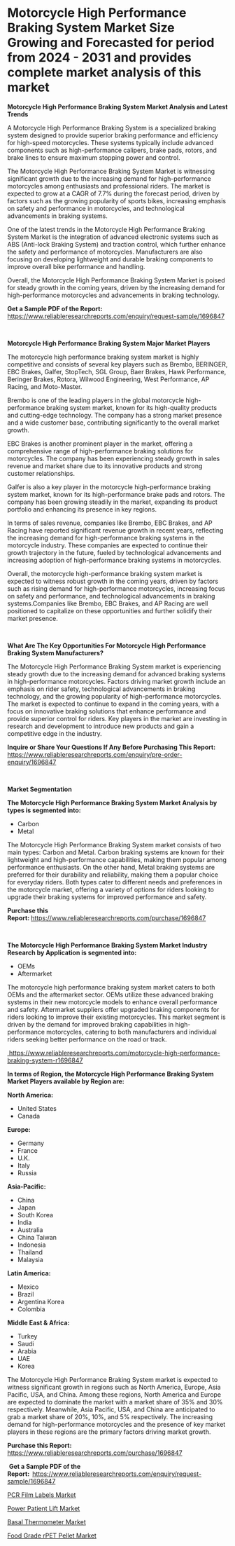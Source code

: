 <p><h1>Motorcycle High Performance Braking System Market Size Growing and Forecasted for period from 2024 - 2031 and provides complete market analysis of this market</h1></p><p><strong>Motorcycle High Performance Braking System Market Analysis and Latest Trends</strong></p>
<p><p>A Motorcycle High Performance Braking System is a specialized braking system designed to provide superior braking performance and efficiency for high-speed motorcycles. These systems typically include advanced components such as high-performance calipers, brake pads, rotors, and brake lines to ensure maximum stopping power and control.</p><p>The Motorcycle High Performance Braking System Market is witnessing significant growth due to the increasing demand for high-performance motorcycles among enthusiasts and professional riders. The market is expected to grow at a CAGR of 7.7% during the forecast period, driven by factors such as the growing popularity of sports bikes, increasing emphasis on safety and performance in motorcycles, and technological advancements in braking systems.</p><p>One of the latest trends in the Motorcycle High Performance Braking System Market is the integration of advanced electronic systems such as ABS (Anti-lock Braking System) and traction control, which further enhance the safety and performance of motorcycles. Manufacturers are also focusing on developing lightweight and durable braking components to improve overall bike performance and handling.</p><p>Overall, the Motorcycle High Performance Braking System Market is poised for steady growth in the coming years, driven by the increasing demand for high-performance motorcycles and advancements in braking technology.</p></p>
<p><strong>Get a Sample PDF of the Report:&nbsp;</strong> <a href="https://www.reliableresearchreports.com/enquiry/request-sample/1696847">https://www.reliableresearchreports.com/enquiry/request-sample/1696847</a></p>
<p>&nbsp;</p>
<p><strong>Motorcycle High Performance Braking System Major Market Players</strong></p>
<p><p>The motorcycle high performance braking system market is highly competitive and consists of several key players such as Brembo, BERINGER, EBC Brakes, Galfer, StopTech, SGL Group, Baer Brakes, Hawk Performance, Beringer Brakes, Rotora, Wilwood Engineering, West Performance, AP Racing, and Moto-Master.</p><p>Brembo is one of the leading players in the global motorcycle high-performance braking system market, known for its high-quality products and cutting-edge technology. The company has a strong market presence and a wide customer base, contributing significantly to the overall market growth.</p><p>EBC Brakes is another prominent player in the market, offering a comprehensive range of high-performance braking solutions for motorcycles. The company has been experiencing steady growth in sales revenue and market share due to its innovative products and strong customer relationships.</p><p>Galfer is also a key player in the motorcycle high-performance braking system market, known for its high-performance brake pads and rotors. The company has been growing steadily in the market, expanding its product portfolio and enhancing its presence in key regions.</p><p>In terms of sales revenue, companies like Brembo, EBC Brakes, and AP Racing have reported significant revenue growth in recent years, reflecting the increasing demand for high-performance braking systems in the motorcycle industry. These companies are expected to continue their growth trajectory in the future, fueled by technological advancements and increasing adoption of high-performance braking systems in motorcycles.</p><p>Overall, the motorcycle high-performance braking system market is expected to witness robust growth in the coming years, driven by factors such as rising demand for high-performance motorcycles, increasing focus on safety and performance, and technological advancements in braking systems.Companies like Brembo, EBC Brakes, and AP Racing are well positioned to capitalize on these opportunities and further solidify their market presence.</p></p>
<p>&nbsp;</p>
<p><strong>What Are The Key Opportunities For Motorcycle High Performance Braking System Manufacturers?</strong></p>
<p><p>The Motorcycle High Performance Braking System market is experiencing steady growth due to the increasing demand for advanced braking systems in high-performance motorcycles. Factors driving market growth include an emphasis on rider safety, technological advancements in braking technology, and the growing popularity of high-performance motorcycles. The market is expected to continue to expand in the coming years, with a focus on innovative braking solutions that enhance performance and provide superior control for riders. Key players in the market are investing in research and development to introduce new products and gain a competitive edge in the industry.</p></p>
<p><strong>Inquire or Share Your Questions If Any Before Purchasing This Report:</strong> <a href="https://www.reliableresearchreports.com/enquiry/pre-order-enquiry/1696847">https://www.reliableresearchreports.com/enquiry/pre-order-enquiry/1696847</a></p>
<p>&nbsp;</p>
<p><strong>Market Segmentation</strong></p>
<p><strong>The Motorcycle High Performance Braking System Market Analysis by types is segmented into:</strong></p>
<p><ul><li>Carbon</li><li>Metal</li></ul></p>
<p><p>The Motorcycle High Performance Braking System market consists of two main types: Carbon and Metal. Carbon braking systems are known for their lightweight and high-performance capabilities, making them popular among performance enthusiasts. On the other hand, Metal braking systems are preferred for their durability and reliability, making them a popular choice for everyday riders. Both types cater to different needs and preferences in the motorcycle market, offering a variety of options for riders looking to upgrade their braking systems for improved performance and safety.</p></p>
<p><strong>Purchase this Report:&nbsp;</strong><a href="https://www.reliableresearchreports.com/purchase/1696847">https://www.reliableresearchreports.com/purchase/1696847</a></p>
<p>&nbsp;</p>
<p><strong>The Motorcycle High Performance Braking System Market Industry Research by Application is segmented into:</strong></p>
<p><ul><li>OEMs</li><li>Aftermarket</li></ul></p>
<p><p>The motorcycle high performance braking system market caters to both OEMs and the aftermarket sector. OEMs utilize these advanced braking systems in their new motorcycle models to enhance overall performance and safety. Aftermarket suppliers offer upgraded braking components for riders looking to improve their existing motorcycles. This market segment is driven by the demand for improved braking capabilities in high-performance motorcycles, catering to both manufacturers and individual riders seeking better performance on the road or track.</p></p>
<p><a href="https://www.reliableresearchreports.com/motorcycle-high-performance-braking-system-r1696847">&nbsp;https://www.reliableresearchreports.com/motorcycle-high-performance-braking-system-r1696847</a></p>
<p><strong>In terms of Region, the Motorcycle High Performance Braking System Market Players available by Region are:</strong></p>
<p>
    <p> <strong> North America: </strong>
        <ul>
            <li>United States</li>
            <li>Canada</li>
        </ul>
        </p> 
    <p> <strong> Europe: </strong>
        <ul>
            <li>Germany</li>
            <li>France</li>
            <li>U.K.</li>
            <li>Italy</li>
            <li>Russia</li>
        </ul>
        </p> 
    <p> <strong> Asia-Pacific: </strong>
        <ul>
            <li>China</li>
            <li>Japan</li>
            <li>South Korea</li>
            <li>India</li>
            <li>Australia</li>
            <li>China Taiwan</li>
            <li>Indonesia</li>
            <li>Thailand</li>
            <li>Malaysia</li>
        </ul>
        </p> 
    <p> <strong> Latin America: </strong>
        <ul>
            <li>Mexico</li>
            <li>Brazil</li>
            <li>Argentina Korea</li>
            <li>Colombia</li>
        </ul>
        </p> 
    <p> <strong> Middle East & Africa: </strong>
        <ul>
            <li>Turkey</li>
            <li>Saudi</li>
            <li>Arabia</li>
            <li>UAE</li>
            <li>Korea</li>
        </ul>
    </p>
    </p>
<p><p>The Motorcycle High Performance Braking System market is expected to witness significant growth in regions such as North America, Europe, Asia Pacific, USA, and China. Among these regions, North America and Europe are expected to dominate the market with a market share of 35% and 30% respectively. Meanwhile, Asia Pacific, USA, and China are anticipated to grab a market share of 20%, 10%, and 5% respectively. The increasing demand for high-performance motorcycles and the presence of key market players in these regions are the primary factors driving market growth.</p></p>
<p><strong>Purchase this Report: </strong><a href="https://www.reliableresearchreports.com/purchase/1696847">https://www.reliableresearchreports.com/purchase/1696847</a></p>
<p>&nbsp;<strong>Get a Sample PDF of the Report:&nbsp;&nbsp;</strong><a href="https://www.reliableresearchreports.com/enquiry/request-sample/1696847">https://www.reliableresearchreports.com/enquiry/request-sample/1696847</a></p>
<p><strong></strong></p>
<p><p><a href="https://github.com/nathandecarvalho/Market-Research-Report-List-3/blob/main/pcr-film-labels-market.md">PCR Film Labels Market</a></p><p><a href="https://www.linkedin.com/pulse/power-patient-lift-market-size-reveals-best-marketing-channels-yr4tf">Power Patient Lift Market</a></p><p><a href="https://www.linkedin.com/pulse/basal-thermometer-market-competitive-analysis-trends-forecast-kibtf">Basal Thermometer Market</a></p><p><a href="https://github.com/julyju69/Market-Research-Report-List-3/blob/main/food-grade-rpet-pellet-market.md">Food Grade rPET Pellet Market</a></p></p>